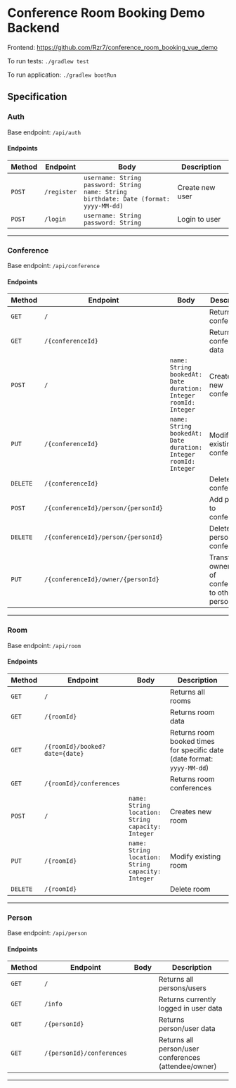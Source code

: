 # Conference Room Booking Demo Backend

Frontend: https://github.com/Rzr7/conference_room_booking_vue_demo

To run tests: `./gradlew test`

To run application: `./gradlew bootRun`

## Specification

### Auth

Base endpoint: `/api/auth`

#### Endpoints

| Method | Endpoint    | Body                                                                                                    | Description     |
|--------|-------------|---------------------------------------------------------------------------------------------------------|-----------------|
| `POST` | `/register` | `username: String`<br/>`password: String`<br/>`name: String`<br/>`birthdate: Date (format: yyyy-MM-dd)` | Create new user |
| `POST` | `/login`    | `username: String`<br/>`password: String`                                                               | Login to user   |

---

### Conference

Base endpoint: `/api/conference`

#### Endpoints

| Method   | Endpoint                            | Body                                                                              | Description                                      |
|----------|-------------------------------------|-----------------------------------------------------------------------------------|--------------------------------------------------|
| `GET`    | `/`                                 |                                                                                   | Returns all conferences                          |
| `GET`    | `/{conferenceId}`                   |                                                                                   | Returns conference data                          |
| `POST`   | `/`                                 | `name: String`<br/>`bookedAt: Date`<br/>`duration: Integer`<br/>`roomId: Integer` | Creates new conference                           |
| `PUT`    | `/{conferenceId}`                   | `name: String`<br/>`bookedAt: Date`<br/>`duration: Integer`<br/>`roomId: Integer` | Modify existing conference                       |
| `DELETE` | `/{conferenceId}`                   |                                                                                   | Delete conference                                |
| `POST`   | `/{conferenceId}/person/{personId}` |                                                                                   | Add person to conference                         |
| `DELETE` | `/{conferenceId}/person/{personId}` |                                                                                   | Delete person from conference                    |
| `PUT`    | `/{conferenceId}/owner/{personId}`  |                                                                                   | Transfer ownership of conference to other person |

---

### Room

Base endpoint: `/api/room`

#### Endpoints

| Method   | Endpoint                       | Body                                                          | Description                                                             |
|----------|--------------------------------|---------------------------------------------------------------|-------------------------------------------------------------------------|
| `GET`    | `/`                            |                                                               | Returns all rooms                                                       |
| `GET`    | `/{roomId}`                    |                                                               | Returns room data                                                       |
| `GET`    | `/{roomId}/booked?date={date}` |                                                               | Returns room booked times for specific date (date format: `yyyy-MM-dd`) |
| `GET`    | `/{roomId}/conferences`        |                                                               | Returns room conferences                                                |
| `POST`   | `/`                            | `name: String`<br/>`location: String`<br/>`capacity: Integer` | Creates new room                                                        |
| `PUT`    | `/{roomId}`                    | `name: String`<br/>`location: String`<br/>`capacity: Integer` | Modify existing room                                                    |
| `DELETE` | `/{roomId}`                    |                                                               | Delete room                                                             |

---

### Person

Base endpoint: `/api/person`

#### Endpoints

| Method   | Endpoint                  | Body                                                                                                | Description                                          |
|----------|---------------------------|-----------------------------------------------------------------------------------------------------|------------------------------------------------------|
| `GET`    | `/`                       |                                                                                                     | Returns all persons/users                            |
| `GET`    | `/info`                   |                                                                                                     | Returns currently logged in user data                |
| `GET`    | `/{personId}`             |                                                                                                     | Returns person/user data                             |
| `GET`    | `/{personId}/conferences` |                                                                                                     | Returns all person/user conferences (attendee/owner) |

---
